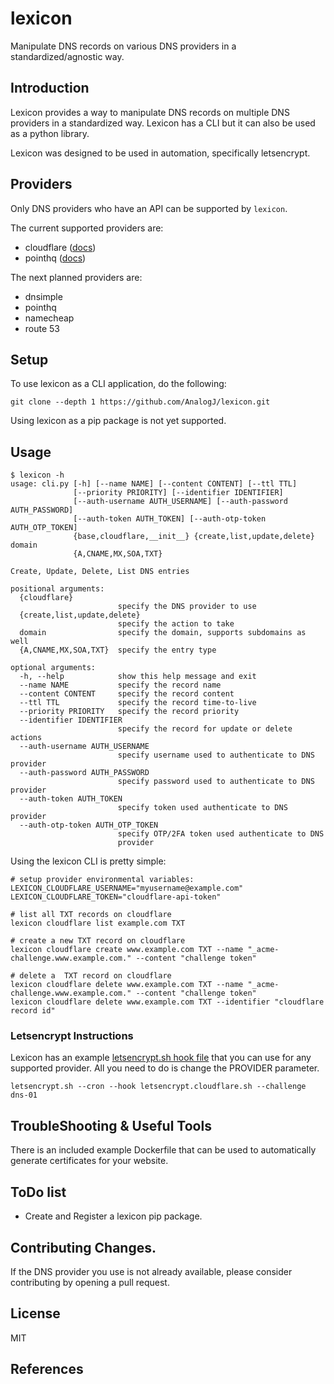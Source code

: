 # lexicon
Manipulate DNS records on various DNS providers in a standardized/agnostic way. 

## Introduction
Lexicon provides a way to manipulate DNS records on multiple DNS providers in a standardized way. 
Lexicon has a CLI but it can also be used as a python library. 

Lexicon was designed to be used in automation, specifically letsencrypt.

## Providers
Only DNS providers who have an API can be supported by `lexicon`. 

The current supported providers are:

- cloudflare ([docs](https://api.cloudflare.com/#endpoints))
- pointhq ([docs](https://pointhq.com/api/docs))

The next planned providers are:

- dnsimple
- pointhq
- namecheap
- route 53

## Setup
To use lexicon as a CLI application, do the following:
 
	git clone --depth 1 https://github.com/AnalogJ/lexicon.git
			
Using lexicon as a pip package is not yet supported.  	
	
## Usage

	$ lexicon -h
	usage: cli.py [-h] [--name NAME] [--content CONTENT] [--ttl TTL]
				  [--priority PRIORITY] [--identifier IDENTIFIER]
				  [--auth-username AUTH_USERNAME] [--auth-password AUTH_PASSWORD]
				  [--auth-token AUTH_TOKEN] [--auth-otp-token AUTH_OTP_TOKEN]
				  {base,cloudflare,__init__} {create,list,update,delete} domain
				  {A,CNAME,MX,SOA,TXT}
	
	Create, Update, Delete, List DNS entries
	
	positional arguments:
	  {cloudflare}
							specify the DNS provider to use
	  {create,list,update,delete}
							specify the action to take
	  domain                specify the domain, supports subdomains as well
	  {A,CNAME,MX,SOA,TXT}  specify the entry type
	
	optional arguments:
	  -h, --help            show this help message and exit
	  --name NAME           specify the record name
	  --content CONTENT     specify the record content
	  --ttl TTL             specify the record time-to-live
	  --priority PRIORITY   specify the record priority
	  --identifier IDENTIFIER
							specify the record for update or delete actions
	  --auth-username AUTH_USERNAME
							specify username used to authenticate to DNS provider
	  --auth-password AUTH_PASSWORD
							specify password used to authenticate to DNS provider
	  --auth-token AUTH_TOKEN
							specify token used authenticate to DNS provider
	  --auth-otp-token AUTH_OTP_TOKEN
							specify OTP/2FA token used authenticate to DNS
							provider

Using the lexicon CLI is pretty simple:

	# setup provider environmental variables:
	LEXICON_CLOUDFLARE_USERNAME="myusername@example.com"
	LEXICON_CLOUDFLARE_TOKEN="cloudflare-api-token"
	
	# list all TXT records on cloudflare
	lexicon cloudflare list example.com TXT
	
	# create a new TXT record on cloudflare
	lexicon cloudflare create www.example.com TXT --name "_acme-challenge.www.example.com." --content "challenge token"

	# delete a  TXT record on cloudflare
	lexicon cloudflare delete www.example.com TXT --name "_acme-challenge.www.example.com." --content "challenge token"
	lexicon cloudflare delete www.example.com TXT --identifier "cloudflare record id"

	

### Letsencrypt Instructions
Lexicon has an example [letsencrypt.sh hook file](examples/letsencrypt.cloudflare.sh) that you can use for any supported provider. 
All you need to do is change the PROVIDER parameter. 

	letsencrypt.sh --cron --hook letsencrypt.cloudflare.sh --challenge dns-01
	

## TroubleShooting & Useful Tools
There is an included example Dockerfile that can be used to automatically generate certificates for your website.

## ToDo list
- Create and Register a lexicon pip package. 

## Contributing Changes.
If the DNS provider you use is not already available, please consider contributing by opening a pull request. 

## License
MIT

## References